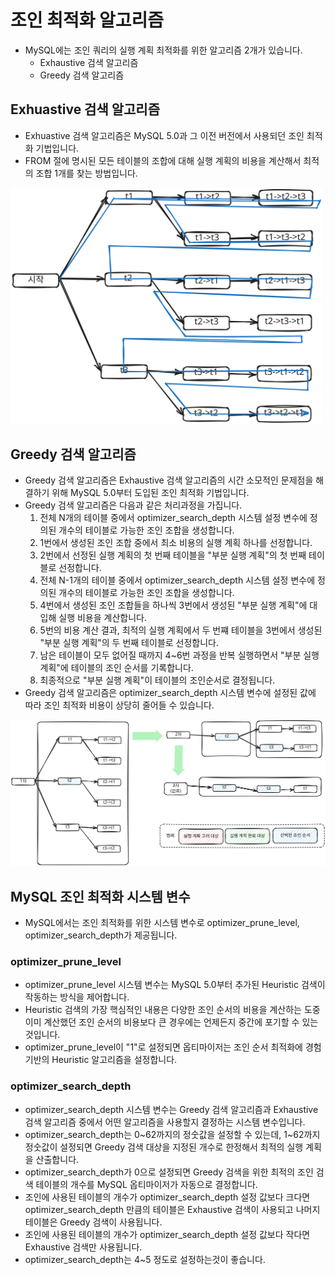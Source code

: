# 조인 최적화 알고리즘

* MySQL에는 조인 쿼리의 실행 계획 최적화를 위한 알고리즘 2개가 있습니다.
  * Exhaustive 검색 알고리즘
  * Greedy 검색 알고리즘

## Exhuastive 검색 알고리즘

* Exhuastive 검색 알고리즘은 MySQL 5.0과 그 이전 버전에서 사용되던 조인 최적화 기법입니다.
* FROM 절에 명시된 모든 테이블의 조합에 대해 실행 계획의 비용을 계산해서 최적의 조합 1개를 찾는 방법입니다.

<img src="img/Exhuastive.svg" width="500">

## Greedy 검색 알고리즘

* Greedy 검색 알고리즘은 Exhaustive 검색 알고리즘의 시간 소모적인 문제점을 해결하기 위해 MySQL 5.0부터 도입된 조인 최적화 기법입니다.
* Greedy 검색 알고리즘은 다음과 같은 처리과정을 가집니다. 
  1. 전체 N개의 테이블 중에서 optimizer_search_depth 시스템 설정 변수에 정의된 개수의 테이블로 가능한 조인 조합을 생성합니다.
  2. 1번에서 생성된 조인 조합 중에서 최소 비용의 실행 계획 하나를 선정합니다.
  3. 2번에서 선정된 실행 계획의 첫 번째 테이블을 "부분 실행 계획"의 첫 번째 테이블로 선정합니다.
  4. 전체 N-1개의 테이블 중에서 optimizer_search_depth 시스템 설정 변수에 정의된 개수의 테이블로 가능한 조인 조합을 생성합니다.
  5. 4번에서 생성된 조인 조합들을 하나씩 3번에서 생성된 "부분 실행 계획"에 대입해 실행 비용을 계산합니다.
  6. 5번의 비용 계산 결과, 최적의 실행 계획에서 두 번쨰 테이블을 3번에서 생성된 "부분 실행 계획"의 두 번째 테이블로 선정합니다.
  7. 남은 테이블이 모두 없어질 때까지 4~6번 과정을 반복 실행하면서 "부분 실행 계획"에 테이블의 조인 순서를 기록합니다.
  8. 최종적으로 "부분 실행 계획"이 테이블의 조인순서로 결정됩니다.
* Greedy 검색 알고리즘은 optimizer_search_depth 시스템 변수에 설정된 값에 따라 조인 최적화 비용이 상당히 줄어들 수 있습니다.

<img src="img/Greedy.svg" width="700">

## MySQL 조인 최적화 시스템 변수

* MySQL에서는 조인 최적화를 위한 시스템 변수로 optimizer_prune_level, optimizer_search_depth가 제공됩니다.

### optimizer_prune_level

* optimizer_prune_level 시스템 변수는 MySQL 5.0부터 추가된 Heuristic 검색이 작동하는 방식을 제어합니다.
* Heuristic 검색의 가장 핵심적인 내용은 다양한 조인 순서의 비용을 계산하는 도중 이미 계산했던 조인 순서의 비용보다 큰 경우에는 언제든지 중간에 포기할 수 있는 것입니다.
* optimizer_prune_level이 "1"로 설정되면 옵티마이저는 조인 순서 최적화에 경험 기반의 Heuristic 알고리즘을 설정합니다.

### optimizer_search_depth

* optimizer_search_depth 시스템 변수는 Greedy 검색 알고리즘과 Exhaustive 검색 알고리즘 중에서 어떤 알고리즘을 사용할지 결정하는 시스템 변수입니다.
* optimizer_search_depth는 0~62까지의 정숫값을 설정할 수 있는데, 1~62까지 정숫값이 설정되면 Greedy 검색 대상을 지정된 개수로 한정해서 최적의 실행 계획을 산출합니다.
* optimizer_search_depth가 0으로 설정되면 Greedy 검색을 위한 최적의 조인 검색 테이블의 개수를 MySQL 옵티마이저가 자동으로 결정합니다.
* 조인에 사용된 테이블의 개수가 optimizer_search_depth 설정 값보다 크다면 optimizer_search_depth 만큼의 테이블은 Exhaustive 검색이 사용되고 나머지 테이블은 Greedy 검색이 사용됩니다.
* 조인에 사용된 테이블의 개수가 optimizer_search_depth 설정 값보다 작다면 Exhaustive 검색만 사용됩니다.
* optimizer_search_depth는 4~5 정도로 설정하는것이 좋습니다.